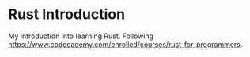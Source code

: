 # Rust Introduction
My introduction into learning Rust. Following https://www.codecademy.com/enrolled/courses/rust-for-programmers.